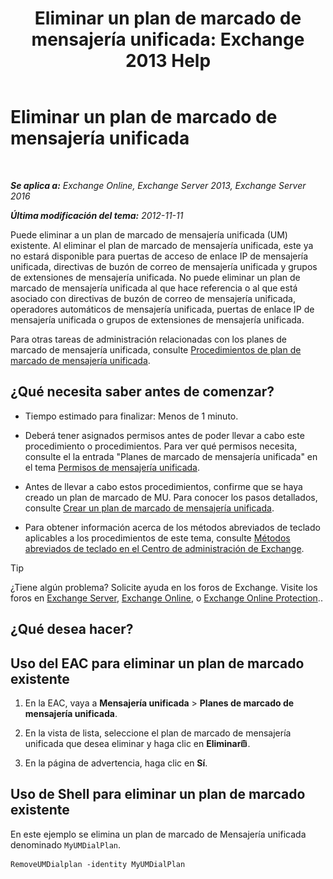 ﻿---
title: 'Eliminar un plan de marcado de mensajería unificada: Exchange 2013 Help'
TOCTitle: Eliminar un plan de marcado de mensajería unificada
ms:assetid: c9b32ef6-432c-45ca-b94c-31bbcc973128
ms:mtpsurl: https://technet.microsoft.com/es-es/library/Bb124546(v=EXCHG.150)
ms:contentKeyID: 49895907
ms.date: 05/22/2018
mtps_version: v=EXCHG.150
ms.translationtype: MT
---

# Eliminar un plan de marcado de mensajería unificada

 

_**Se aplica a:** Exchange Online, Exchange Server 2013, Exchange Server 2016_

_**Última modificación del tema:** 2012-11-11_

Puede eliminar a un plan de marcado de mensajería unificada (UM) existente. Al eliminar el plan de marcado de mensajería unificada, este ya no estará disponible para puertas de acceso de enlace IP de mensajería unificada, directivas de buzón de correo de mensajería unificada y grupos de extensiones de mensajería unificada. No puede eliminar un plan de marcado de mensajería unificada al que hace referencia o al que está asociado con directivas de buzón de correo de mensajería unificada, operadores automáticos de mensajería unificada, puertas de enlace IP de mensajería unificada o grupos de extensiones de mensajería unificada.

Para otras tareas de administración relacionadas con los planes de marcado de mensajería unificada, consulte [Procedimientos de plan de marcado de mensajería unificada](um-dial-plan-procedures-exchange-2013-help.md).

## ¿Qué necesita saber antes de comenzar?

  - Tiempo estimado para finalizar: Menos de 1 minuto.

  - Deberá tener asignados permisos antes de poder llevar a cabo este procedimiento o procedimientos. Para ver qué permisos necesita, consulte el la entrada "Planes de marcado de mensajería unificada" en el tema [Permisos de mensajería unificada](unified-messaging-permissions-exchange-2013-help.md).

  - Antes de llevar a cabo estos procedimientos, confirme que se haya creado un plan de marcado de MU. Para conocer los pasos detallados, consulte [Crear un plan de marcado de mensajería unificada](create-a-um-dial-plan-exchange-2013-help.md).

  - Para obtener información acerca de los métodos abreviados de teclado aplicables a los procedimientos de este tema, consulte [Métodos abreviados de teclado en el Centro de administración de Exchange](keyboard-shortcuts-in-the-exchange-admin-center-exchange-online-protection-help.md).


> [!TIP]
> ¿Tiene algún problema? Solicite ayuda en los foros de Exchange. Visite los foros en <A href="https://go.microsoft.com/fwlink/p/?linkid=60612">Exchange Server</A>, <A href="https://go.microsoft.com/fwlink/p/?linkid=267542">Exchange Online</A>, o <A href="https://go.microsoft.com/fwlink/p/?linkid=285351">Exchange Online Protection</A>..



## ¿Qué desea hacer?

## Uso del EAC para eliminar un plan de marcado existente

1.  En la EAC, vaya a **Mensajería unificada** \> **Planes de marcado de mensajería unificada**.

2.  En la vista de lista, seleccione el plan de marcado de mensajería unificada que desea eliminar y haga clic en **Eliminar**![Eliminar icono](images/Dd979797.14f639f6-61e8-4418-bbfb-0db14de9d2f5(EXCHG.150).gif "Eliminar icono").

3.  En la página de advertencia, haga clic en **Sí**.

## Uso de Shell para eliminar un plan de marcado existente

En este ejemplo se elimina un plan de marcado de Mensajería unificada denominado `MyUMDialPlan`.

    RemoveUMDialplan -identity MyUMDialPlan

